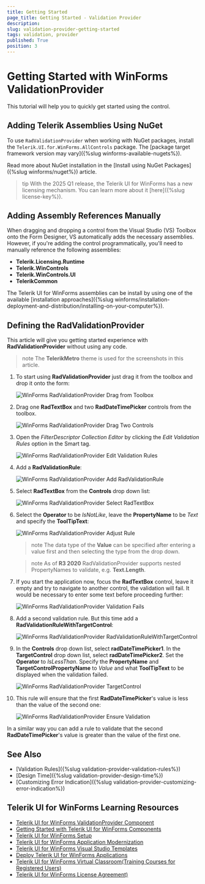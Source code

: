 ```yaml
---
title: Getting Started
page_title: Getting Started - Validation Provider
description:  
slug: validation-provider-getting-started
tags: validation, provider
published: True
position: 3 
---
```


# Getting Started with WinForms ValidationProvider

This tutorial will help you to quickly get started using the control.

## Adding Telerik Assemblies Using NuGet

To use `RadValidationProvider` when working with NuGet packages, install the `Telerik.UI.for.WinForms.AllControls` package. The [package target framework version may vary]({%slug winforms-available-nugets%}).

Read more about NuGet installation in the [Install using NuGet Packages]({%slug winforms/nuget%}) article.

>tip With the 2025 Q1 release, the Telerik UI for WinForms has a new licensing mechanism. You can learn more about it [here]({%slug license-key%}).

## Adding Assembly References Manually

When dragging and dropping a control from the Visual Studio (VS) Toolbox onto the Form Designer, VS automatically adds the necessary assemblies. However, if you're adding the control programmatically, you'll need to manually reference the following assemblies:

* __Telerik.Licensing.Runtime__
* __Telerik.WinControls__
* __Telerik.WinControls.UI__
* __TelerikCommon__

The Telerik UI for WinForms assemblies can be install by using one of the available [installation approaches]({%slug winforms/installation-deployment-and-distribution/installing-on-your-computer%}). 

## Defining the RadValidationProvider

This article will give you getting started experience with **RadValidationProvider** without using any code.

>note The **TelerikMetro** theme is used for the screenshots in this article.

1. To start using **RadValidationProvider** just drag it from the toolbox and drop it onto the form:

	![WinForms RadValidationProvider Drag from Toolbox](images/validation-provider-getting-started001.png) 

2. Drag one **RadTextBox** and two **RadDateTimePicker** controls from the toolbox. 

	![WinForms RadValidationProvider Drag Two Controls](images/validation-provider-getting-started002.png) 

3. Open the *FilterDescriptor Collection Editor* by clicking the *Edit Validation Rules* option in the Smart tag. 

	![WinForms RadValidationProvider Edit Validation Rules](images/validation-provider-getting-started003.png) 

4. Add a **RadValidationRule**: 

	![WinForms RadValidationProvider Add RadValidationRule](images/validation-provider-getting-started004.png) 

5. Select **RadTextBox** from the **Controls** drop down list:

	![WinForms RadValidationProvider Select RadTextBox](images/validation-provider-getting-started005.png) 

6. Select the **Operator** to be *IsNotLike*, leave the **PropertyName** to be *Text* and specify the **ToolTipText**:

	![WinForms RadValidationProvider Adjust Rule](images/validation-provider-getting-started007.png) 

	>note The data type of the **Value** can be specified after entering a value first and then selecting the type from the drop down. 

	>note As of **R3 2020** RadValidationProvider supports nested PropertyNames to validate, e.g. **Text.Length**.

7. If you start the application now, focus the **RadTextBox** control, leave it empty and try to navigate to another control, the validation will fail. It would be necessary to enter some text before proceeding further:

	![WinForms RadValidationProvider Validation Fails](images/validation-provider-getting-started006.png) 

8. Add a second validation rule. But this time add a **RadValidationRuleWithTargetControl**:

	![WinForms RadValidationProvider RadValidationRuleWithTargetControl](images/validation-provider-getting-started008.png) 

9. In the **Controls** drop down list, select **radDateTimePicker1**. In the **TargetControl** drop down list, select **radDateTimePicker2**. Set the **Operator** to *IsLessThan*. Specify the **PropertyName** and **TargetControlPropertyName** to *Value* and what **ToolTipText** to be displayed when the validation failed. 

	![WinForms RadValidationProvider TargetControl](images/validation-provider-getting-started009.png) 

10. This rule will ensure that the first **RadDateTimePicker**'s value is less than the value of the second one:

	![WinForms RadValidationProvider Ensure Validation](images/validation-provider-getting-started010.png) 

In a similar way you can add a rule to validate that the second **RadDateTimePicker**'s value is greater than the value of the first one.


## See Also

* [Validation Rules]({%slug validation-provider-validation-rules%})
* [Design Time]({%slug validation-provider-design-time%})
* [Customizing Error Indication]({%slug validation-provider-customizing-error-indication%})
 
        

## Telerik UI for WinForms Learning Resources
* [Telerik UI for WinForms ValidationProvider Component](https://www.telerik.com/products/winforms/validation-provider.aspx)
* [Getting Started with Telerik UI for WinForms Components](https://docs.telerik.com/devtools/winforms/getting-started/first-steps)
* [Telerik UI for WinForms Setup](https://docs.telerik.com/devtools/winforms/installation-and-upgrades/installing-on-your-computer)
* [Telerik UI for WinForms Application Modernization](https://docs.telerik.com/devtools/winforms/winforms-converter/overview)
* [Telerik UI for WinForms Visual Studio Templates](https://docs.telerik.com/devtools/winforms/visual-studio-integration/visual-studio-templates)
* [Deploy Telerik UI for WinForms Applications](https://docs.telerik.com/devtools/winforms/deployment-and-distribution/application-deployment)
* [Telerik UI for WinForms Virtual Classroom(Training Courses for Registered Users)](https://learn.telerik.com/learn/course/external/view/elearning/17/telerik-ui-for-winforms)
* [Telerik UI for WinForms License Agreement)](https://www.telerik.com/purchase/license-agreement/winforms-dlw-s)

